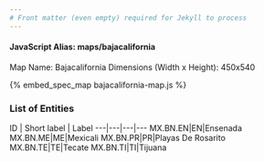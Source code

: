 ```yaml
---
# Front matter (even empty) required for Jekyll to process
---
```


#### JavaScript Alias: maps/bajacalifornia

Map Name: Bajacalifornia
Dimensions (Width x Height): 450x540



{% embed_spec_map bajacalifornia-map.js %}

### List of Entities

ID | Short label | Label
---|---|---|---
MX.BN.EN|EN|Ensenada
MX.BN.ME|ME|Mexicali
MX.BN.PR|PR|Playas De Rosarito
MX.BN.TE|TE|Tecate
MX.BN.TI|TI|Tijuana

